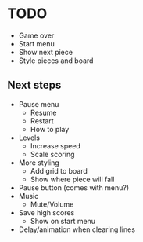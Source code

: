 # TODO

* Game over
* Start menu
* Show next piece
* Style pieces and board

## Next steps

* Pause menu
    * Resume
    * Restart
    * How to play
* Levels
    * Increase speed
    * Scale scoring
* More styling
    * Add grid to board
    * Show where piece will fall
* Pause button (comes with menu?)
* Music
    * Mute/Volume
* Save high scores
    * Show on start menu
* Delay/animation when clearing lines
